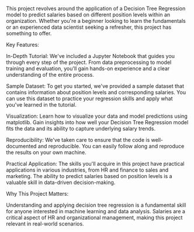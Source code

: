 This project revolves around the application of a Decision Tree Regression model to predict salaries based on different position levels within an organization. Whether you're a beginner looking to learn the fundamentals or an experienced data scientist seeking a refresher, this project has something to offer.

Key Features:

In-Depth Tutorial: We've included a Jupyter Notebook that guides you through every step of the project. From data preprocessing to model training and evaluation, you'll gain hands-on experience and a clear understanding of the entire process.

Sample Dataset: To get you started, we've provided a sample dataset that contains information about position levels and corresponding salaries. You can use this dataset to practice your regression skills and apply what you've learned in the tutorial.

Visualization: Learn how to visualize your data and model predictions using matplotlib. Gain insights into how well your Decision Tree Regression model fits the data and its ability to capture underlying salary trends.

Reproducibility: We've taken care to ensure that the code is well-documented and reproducible. You can easily follow along and reproduce the results on your own machine.

Practical Application: The skills you'll acquire in this project have practical applications in various industries, from HR and finance to sales and marketing. The ability to predict salaries based on position levels is a valuable skill in data-driven decision-making.

Why This Project Matters:

Understanding and applying decision tree regression is a fundamental skill for anyone interested in machine learning and data analysis. Salaries are a critical aspect of HR and organizational management, making this project relevant in real-world scenarios.
